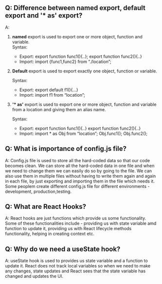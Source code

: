 ## Q: Difference between named export, default export and '\* as' export?

A:

1. **named** export is used to export one or more object, function and variable.  
   Syntax:
   - Export: export function func1(){..}; export function func2(){..}
   - Import: import {func1,func2} from “./location”;
2. **Default** export is used to export exactly one object, function or variable.

   Syntax:

   - Export: export default f1(){...}
   - Import: import f1 from “location”;

3. **'\* as'** export is used to export one or more object, function and variable from a location and giving them an alias name.

   Syntax:

   - Export: export function func1(){..} export function func2(){..}
   - Import: import \* as Obj from “location”;
     Obj.func1(); Obj.func2();
     <br>

## Q: What is importance of config.js file?

A: Config.js file is used to store all the hard-coded data so that our code becomes clean. We can store all the hard-coded data in one file and when we need to change them we can easily do so by going to the file. We can also use them in multiple files without having to write them again and again in each file, by just exporting and importing them in the file which needs it. Some peoplem create different config.js file for different environments - development, production,testing.
<br>

## Q: What are React Hooks?

A: React hooks are just functions which provide us some functionality. Some of these functionalities include - providing us with state variable amd function to update it, providing us with React lifecycle methods functionality, helping in creating context etc.
<br>

## Q: Why do we need a useState hook?

A: useState hook is used to provides us state variable and a function to update it. React does not track local variables so when we need to make any changes, state updates and React sees that the state variable has changed and updates the UI.
